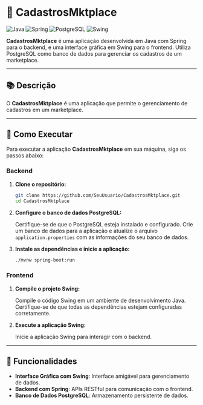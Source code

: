 # 🛒 CadastrosMktplace

![Java](https://img.shields.io/badge/Java-007396?style=for-the-badge&logo=java&logoColor=white)
![Spring](https://img.shields.io/badge/Spring-6DB33F?style=for-the-badge&logo=spring&logoColor=white)
![PostgreSQL](https://img.shields.io/badge/PostgreSQL-336791?style=for-the-badge&logo=postgresql&logoColor=white)
![Swing](https://img.shields.io/badge/Swing-000000?style=for-the-badge&logo=java&logoColor=white)

**CadastrosMktplace** é uma aplicação desenvolvida em Java com Spring para o backend, e uma interface gráfica em Swing para o frontend. Utiliza PostgreSQL como banco de dados para gerenciar os cadastros de um marketplace.

---

## 📚 Descrição

O **CadastrosMktplace** é uma aplicação que permite o gerenciamento de cadastros em um marketplace.

---

## 🚀 Como Executar

Para executar a aplicação **CadastrosMktplace** em sua máquina, siga os passos abaixo:

### Backend

1. **Clone o repositório:**

    ```bash
    git clone https://github.com/SeuUsuario/CadastrosMktplace.git
    cd CadastrosMktplace
    ```

2. **Configure o banco de dados PostgreSQL:**

    Certifique-se de que o PostgreSQL esteja instalado e configurado. Crie um banco de dados para a aplicação e atualize o arquivo `application.properties` com as informações do seu banco de dados.

3. **Instale as dependências e inicie a aplicação:**

    ```bash
    ./mvnw spring-boot:run
    ```

### Frontend

1. **Compile o projeto Swing:**

    Compile o código Swing em um ambiente de desenvolvimento Java. Certifique-se de que todas as dependências estejam configuradas corretamente.

2. **Execute a aplicação Swing:**

    Inicie a aplicação Swing para interagir com o backend.

---

## 🧩 Funcionalidades

- **Interface Gráfica com Swing**: Interface amigável para gerenciamento de dados.
- **Backend com Spring**: APIs RESTful para comunicação com o frontend.
- **Banco de Dados PostgreSQL**: Armazenamento persistente de dados.
